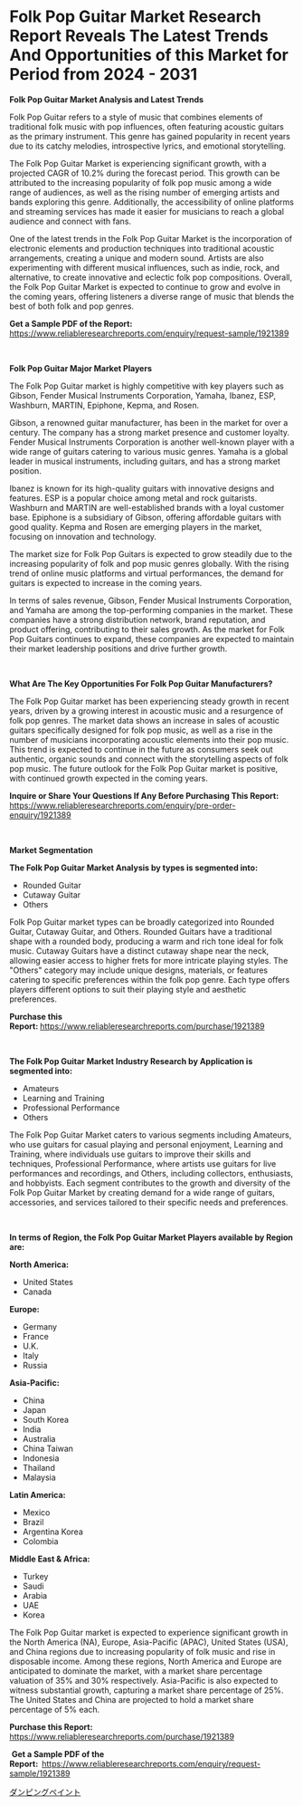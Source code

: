 <p><h1>Folk Pop Guitar Market Research Report Reveals The Latest Trends And Opportunities of this Market for Period from 2024 - 2031</h1></p><p><strong>Folk Pop Guitar Market Analysis and Latest Trends</strong></p>
<p><p>Folk Pop Guitar refers to a style of music that combines elements of traditional folk music with pop influences, often featuring acoustic guitars as the primary instrument. This genre has gained popularity in recent years due to its catchy melodies, introspective lyrics, and emotional storytelling.</p><p>The Folk Pop Guitar Market is experiencing significant growth, with a projected CAGR of 10.2% during the forecast period. This growth can be attributed to the increasing popularity of folk pop music among a wide range of audiences, as well as the rising number of emerging artists and bands exploring this genre. Additionally, the accessibility of online platforms and streaming services has made it easier for musicians to reach a global audience and connect with fans.</p><p>One of the latest trends in the Folk Pop Guitar Market is the incorporation of electronic elements and production techniques into traditional acoustic arrangements, creating a unique and modern sound. Artists are also experimenting with different musical influences, such as indie, rock, and alternative, to create innovative and eclectic folk pop compositions. Overall, the Folk Pop Guitar Market is expected to continue to grow and evolve in the coming years, offering listeners a diverse range of music that blends the best of both folk and pop genres.</p></p>
<p><strong>Get a Sample PDF of the Report:&nbsp;</strong> <a href="https://www.reliableresearchreports.com/enquiry/request-sample/1921389">https://www.reliableresearchreports.com/enquiry/request-sample/1921389</a></p>
<p>&nbsp;</p>
<p><strong>Folk Pop Guitar Major Market Players</strong></p>
<p><p>The Folk Pop Guitar market is highly competitive with key players such as Gibson, Fender Musical Instruments Corporation, Yamaha, Ibanez, ESP, Washburn, MARTIN, Epiphone, Kepma, and Rosen. </p><p>Gibson, a renowned guitar manufacturer, has been in the market for over a century. The company has a strong market presence and customer loyalty. Fender Musical Instruments Corporation is another well-known player with a wide range of guitars catering to various music genres. Yamaha is a global leader in musical instruments, including guitars, and has a strong market position. </p><p>Ibanez is known for its high-quality guitars with innovative designs and features. ESP is a popular choice among metal and rock guitarists. Washburn and MARTIN are well-established brands with a loyal customer base. Epiphone is a subsidiary of Gibson, offering affordable guitars with good quality. Kepma and Rosen are emerging players in the market, focusing on innovation and technology.</p><p>The market size for Folk Pop Guitars is expected to grow steadily due to the increasing popularity of folk and pop music genres globally. With the rising trend of online music platforms and virtual performances, the demand for guitars is expected to increase in the coming years. </p><p>In terms of sales revenue, Gibson, Fender Musical Instruments Corporation, and Yamaha are among the top-performing companies in the market. These companies have a strong distribution network, brand reputation, and product offering, contributing to their sales growth. As the market for Folk Pop Guitars continues to expand, these companies are expected to maintain their market leadership positions and drive further growth.</p></p>
<p>&nbsp;</p>
<p><strong>What Are The Key Opportunities For Folk Pop Guitar Manufacturers?</strong></p>
<p><p>The Folk Pop Guitar market has been experiencing steady growth in recent years, driven by a growing interest in acoustic music and a resurgence of folk pop genres. The market data shows an increase in sales of acoustic guitars specifically designed for folk pop music, as well as a rise in the number of musicians incorporating acoustic elements into their pop music. This trend is expected to continue in the future as consumers seek out authentic, organic sounds and connect with the storytelling aspects of folk pop music. The future outlook for the Folk Pop Guitar market is positive, with continued growth expected in the coming years.</p></p>
<p><strong>Inquire or Share Your Questions If Any Before Purchasing This Report:</strong> <a href="https://www.reliableresearchreports.com/enquiry/pre-order-enquiry/1921389">https://www.reliableresearchreports.com/enquiry/pre-order-enquiry/1921389</a></p>
<p>&nbsp;</p>
<p><strong>Market Segmentation</strong></p>
<p><strong>The Folk Pop Guitar Market Analysis by types is segmented into:</strong></p>
<p><ul><li>Rounded Guitar</li><li>Cutaway Guitar</li><li>Others</li></ul></p>
<p><p>Folk Pop Guitar market types can be broadly categorized into Rounded Guitar, Cutaway Guitar, and Others. Rounded Guitars have a traditional shape with a rounded body, producing a warm and rich tone ideal for folk music. Cutaway Guitars have a distinct cutaway shape near the neck, allowing easier access to higher frets for more intricate playing styles. The "Others" category may include unique designs, materials, or features catering to specific preferences within the folk pop genre. Each type offers players different options to suit their playing style and aesthetic preferences.</p></p>
<p><strong>Purchase this Report:&nbsp;</strong><a href="https://www.reliableresearchreports.com/purchase/1921389">https://www.reliableresearchreports.com/purchase/1921389</a></p>
<p>&nbsp;</p>
<p><strong>The Folk Pop Guitar Market Industry Research by Application is segmented into:</strong></p>
<p><ul><li>Amateurs</li><li>Learning and Training</li><li>Professional Performance</li><li>Others</li></ul></p>
<p><p>The Folk Pop Guitar Market caters to various segments including Amateurs, who use guitars for casual playing and personal enjoyment, Learning and Training, where individuals use guitars to improve their skills and techniques, Professional Performance, where artists use guitars for live performances and recordings, and Others, including collectors, enthusiasts, and hobbyists. Each segment contributes to the growth and diversity of the Folk Pop Guitar Market by creating demand for a wide range of guitars, accessories, and services tailored to their specific needs and preferences.</p></p>
<p>&nbsp;</p>
<p><strong>In terms of Region, the Folk Pop Guitar Market Players available by Region are:</strong></p>
<p>
    <p> <strong> North America: </strong>
        <ul>
            <li>United States</li>
            <li>Canada</li>
        </ul>
        </p> 
    <p> <strong> Europe: </strong>
        <ul>
            <li>Germany</li>
            <li>France</li>
            <li>U.K.</li>
            <li>Italy</li>
            <li>Russia</li>
        </ul>
        </p> 
    <p> <strong> Asia-Pacific: </strong>
        <ul>
            <li>China</li>
            <li>Japan</li>
            <li>South Korea</li>
            <li>India</li>
            <li>Australia</li>
            <li>China Taiwan</li>
            <li>Indonesia</li>
            <li>Thailand</li>
            <li>Malaysia</li>
        </ul>
        </p> 
    <p> <strong> Latin America: </strong>
        <ul>
            <li>Mexico</li>
            <li>Brazil</li>
            <li>Argentina Korea</li>
            <li>Colombia</li>
        </ul>
        </p> 
    <p> <strong> Middle East & Africa: </strong>
        <ul>
            <li>Turkey</li>
            <li>Saudi</li>
            <li>Arabia</li>
            <li>UAE</li>
            <li>Korea</li>
        </ul>
    </p>
    </p>
<p><p>The Folk Pop Guitar market is expected to experience significant growth in the North America (NA), Europe, Asia-Pacific (APAC), United States (USA), and China regions due to increasing popularity of folk music and rise in disposable income. Among these regions, North America and Europe are anticipated to dominate the market, with a market share percentage valuation of 35% and 30% respectively. Asia-Pacific is also expected to witness substantial growth, capturing a market share percentage of 25%. The United States and China are projected to hold a market share percentage of 5% each.</p></p>
<p><strong>Purchase this Report: </strong><a href="https://www.reliableresearchreports.com/purchase/1921389">https://www.reliableresearchreports.com/purchase/1921389</a></p>
<p>&nbsp;<strong>Get a Sample PDF of the Report:&nbsp;&nbsp;</strong><a href="https://www.reliableresearchreports.com/enquiry/request-sample/1921389">https://www.reliableresearchreports.com/enquiry/request-sample/1921389</a></p>
<p><strong></strong></p>
<p><p><a href="https://github.com/oqoeusbvpadwjs08/Market-Research-Report-List-1/blob/main/98585234893.md">ダンピングペイント</a></p></p>